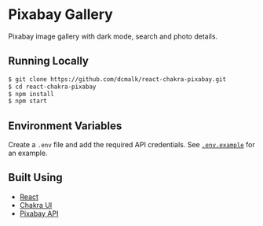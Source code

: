 # Pixabay Gallery

Pixabay image gallery with dark mode, search and photo details.

## Running Locally

```bash
$ git clone https://github.com/dcmalk/react-chakra-pixabay.git
$ cd react-chakra-pixabay
$ npm install
$ npm start
```

## Environment Variables

Create a `.env` file and add the required API credentials. See [`.env.example`](https://github.com/dcmalk/react-chakra-pixabay/blob/main/.env.example) for an example.

## Built Using

- [React](https://reactjs.org/)
- [Chakra UI](https://chakra-ui.com/)
- [Pixabay API](https://pixabay.com/api/docs/)
